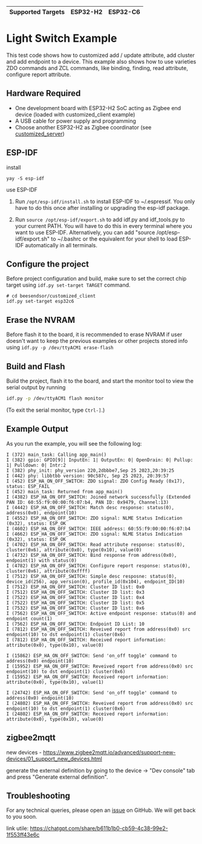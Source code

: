| Supported Targets | ESP32-H2 | ESP32-C6 |
| ----------------- | -------- | -------- |

# Light Switch Example 

This test code shows how to customized add / update attribute, add cluster and add endpoint to a device. This example also shows how to use varieties ZDO commands and ZCL commands, like binding, finding, read attribute, configure report attribute.

## Hardware Required

* One development board with ESP32-H2 SoC acting as Zigbee end device (loaded with customized_client example)
* A USB cable for power supply and programming
* Choose another ESP32-H2 as Zigbee coordinator (see [customized_server](../customized_server/))


## ESP-IDF


install
```
yay -S esp-idf
```

use ESP-IDF

1. Run ```/opt/esp-idf/install.sh``` to install ESP-IDF to ~/.espressif.
   You only have to do this once after installing or upgrading
   the esp-idf package.

2. Run ```source /opt/esp-idf/export.sh``` to add idf.py and idf_tools.py
   to your current PATH. You will have to do this in every terminal
   where you want to use ESP-IDF. Alternatively, you can add
   "source /opt/esp-idf/export.sh" to ~/.bashrc or the equivalent for
   your shell to load ESP-IDF automatically in all terminals.


## Configure the project

Before project configuration and build, make sure to set the correct chip target using `idf.py set-target TARGET` command.

```
# cd beesendsor/customized_client
idf.py set-target esp32c6
```

## Erase the NVRAM 

Before flash it to the board, it is recommended to erase NVRAM if user doesn't want to keep the previous examples or other projects stored info 
using `idf.py -p /dev/ttyACM1 erase-flash`

## Build and Flash

Build the project, flash it to the board, and start the monitor tool to view the serial output by running 

```bash
idf.py -p /dev/ttyACM1 flash monitor
```

(To exit the serial monitor, type ``Ctrl-]``.)

## Example Output

As you run the example, you will see the following log:

```
I (372) main_task: Calling app_main()
I (382) gpio: GPIO[9]| InputEn: 1| OutputEn: 0| OpenDrain: 0| Pullup: 1| Pulldown: 0| Intr:2 
I (382) phy_init: phy_version 220,2dbbbe7,Sep 25 2023,20:39:25
I (442) phy: libbtbb version: 90c587c, Sep 25 2023, 20:39:57
I (452) ESP_HA_ON_OFF_SWITCH: ZDO signal: ZDO Config Ready (0x17), status: ESP_FAIL
I (452) main_task: Returned from app_main()
I (4382) ESP_HA_ON_OFF_SWITCH: Joined network successfully (Extended PAN ID: 60:55:f9:00:00:f6:07:b4, PAN ID: 0x9479, Channel:13)
I (4442) ESP_HA_ON_OFF_SWITCH: Match desc response: status(0), address(0x0), endpoint(10)
I (4552) ESP_HA_ON_OFF_SWITCH: ZDO signal: NLME Status Indication (0x32), status: ESP_OK
I (4602) ESP_HA_ON_OFF_SWITCH: IEEE address: 60:55:f9:00:00:f6:07:b4
I (4662) ESP_HA_ON_OFF_SWITCH: ZDO signal: NLME Status Indication (0x32), status: ESP_OK
I (4702) ESP_HA_ON_OFF_SWITCH: Read attribute response: status(0), cluster(0x6), attribute(0x0), type(0x10), value(0)
I (4732) ESP_HA_ON_OFF_SWITCH: Bind response from address(0x0), endpoint(1) with status(0)
I (4782) ESP_HA_ON_OFF_SWITCH: Configure report response: status(0), cluster(0x6), attribute(0xffff)
I (7512) ESP_HA_ON_OFF_SWITCH: Simple desc resposne: status(0), device_id(256), app_version(0), profile_id(0x104), endpoint_ID(10)
I (7512) ESP_HA_ON_OFF_SWITCH: Cluster ID list: 0x0
I (7512) ESP_HA_ON_OFF_SWITCH: Cluster ID list: 0x3
I (7522) ESP_HA_ON_OFF_SWITCH: Cluster ID list: 0x4
I (7522) ESP_HA_ON_OFF_SWITCH: Cluster ID list: 0x5
I (7532) ESP_HA_ON_OFF_SWITCH: Cluster ID list: 0x6
I (7562) ESP_HA_ON_OFF_SWITCH: Active endpoint response: status(0) and endpoint count(1)
I (7562) ESP_HA_ON_OFF_SWITCH: Endpoint ID List: 10
I (7812) ESP_HA_ON_OFF_SWITCH: Reveived report from address(0x0) src endpoint(10) to dst endpoint(1) cluster(0x6)
I (7812) ESP_HA_ON_OFF_SWITCH: Received report information: attribute(0x0), type(0x10), value(0)

I (15862) ESP_HA_ON_OFF_SWITCH: Send 'on_off toggle' command to address(0x0) endpoint(10)
I (15952) ESP_HA_ON_OFF_SWITCH: Reveived report from address(0x0) src endpoint(10) to dst endpoint(1) cluster(0x6)
I (15952) ESP_HA_ON_OFF_SWITCH: Received report information: attribute(0x0), type(0x10), value(1)

I (24742) ESP_HA_ON_OFF_SWITCH: Send 'on_off toggle' command to address(0x0) endpoint(10)
I (24802) ESP_HA_ON_OFF_SWITCH: Reveived report from address(0x0) src endpoint(10) to dst endpoint(1) cluster(0x6)
I (24802) ESP_HA_ON_OFF_SWITCH: Received report information: attribute(0x0), type(0x10), value(0)

```


## zigbee2mqtt

new devices - https://www.zigbee2mqtt.io/advanced/support-new-devices/01_support_new_devices.html

generate the external definition by going to the device -> "Dev console" tab and press "Generate external definition".


## Troubleshooting

For any technical queries, please open an [issue](https://github.com/espressif/esp-zigbee-sdk/issues) on GitHub. We will get back to you soon.

link utile: https://chatgpt.com/share/b611b1b0-cb59-4c38-99e2-1f553ff43e6c
